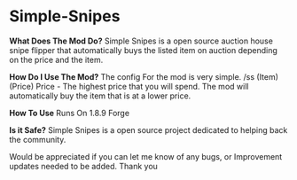 # Simple-Snipes

**What Does The Mod Do?**
Simple Snipes is a open source auction house snipe flipper that automatically buys the listed item on auction depending on the price and the item.

**How Do I Use The Mod?**
The config For the mod is very simple. 
/ss (Item) (Price)
Price - The highest price that you will spend. The mod will automatically buy the item that is at a lower price.

**How To Use**
Runs On 1.8.9 Forge

**Is it Safe?**
Simple Snipes is a open source project dedicated to helping back the community.

Would be appreciated if you can let me know of any bugs, or Improvement updates needed to be added. Thank you
